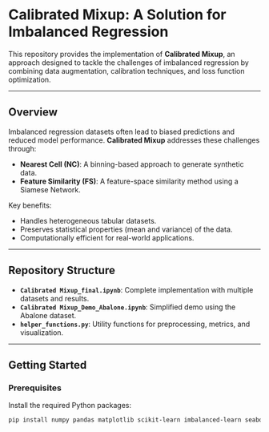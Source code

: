 # Calibrated Mixup: A Solution for Imbalanced Regression

This repository provides the implementation of **Calibrated Mixup**, an approach designed to tackle the challenges of imbalanced regression by combining data augmentation, calibration techniques, and loss function optimization.

---

## Overview

Imbalanced regression datasets often lead to biased predictions and reduced model performance. **Calibrated Mixup** addresses these challenges through:
- **Nearest Cell (NC)**: A binning-based approach to generate synthetic data.
- **Feature Similarity (FS)**: A feature-space similarity method using a Siamese Network.

Key benefits:
- Handles heterogeneous tabular datasets.
- Preserves statistical properties (mean and variance) of the data.
- Computationally efficient for real-world applications.

---

## Repository Structure

- **`Calibrated Mixup_final.ipynb`**: Complete implementation with multiple datasets and results.
- **`Calibrated Mixup_Demo_Abalone.ipynb`**: Simplified demo using the Abalone dataset.
- **`helper_functions.py`**: Utility functions for preprocessing, metrics, and visualization.

---

## Getting Started

### Prerequisites

Install the required Python packages:
```bash
pip install numpy pandas matplotlib scikit-learn imbalanced-learn seaborn scipy

